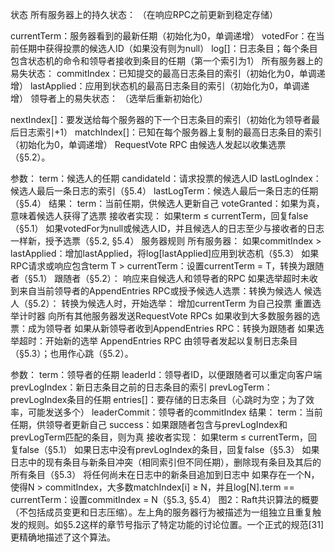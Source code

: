 状态
所有服务器上的持久状态：
（在响应RPC之前更新到稳定存储）

currentTerm：服务器看到的最新任期（初始化为0，单调递增）
votedFor：在当前任期中获得投票的候选人ID（如果没有则为null）
log[]：日志条目；每个条目包含状态机的命令和领导者接收到条目的任期（第一个索引为1）
所有服务器上的易失状态：
commitIndex：已知提交的最高日志条目的索引（初始化为0，单调递增）
lastApplied：应用到状态机的最高日志条目的索引（初始化为0，单调递增）
领导者上的易失状态：
（选举后重新初始化）

nextIndex[]：要发送给每个服务器的下一个日志条目的索引（初始化为领导者最后日志索引+1）
matchIndex[]：已知在每个服务器上复制的最高日志条目的索引（初始化为0，单调递增）
RequestVote RPC
由候选人发起以收集选票（§5.2）。

参数：
term：候选人的任期
candidateId：请求投票的候选人ID
lastLogIndex：候选人最后一条日志的索引（§5.4）
lastLogTerm：候选人最后一条日志的任期（§5.4）
结果：
term：当前任期，供候选人更新自己
voteGranted：如果为真，意味着候选人获得了选票
接收者实现：
如果term ≤ currentTerm，回复false（§5.1）
如果votedFor为null或候选人ID，并且候选人的日志至少与接收者的日志一样新，授予选票（§5.2, §5.4）
服务器规则
所有服务器：
如果commitIndex > lastApplied：增加lastApplied，将log[lastApplied]应用到状态机（§5.3）
如果RPC请求或响应包含term T > currentTerm：设置currentTerm = T，转换为跟随者（§5.1）
跟随者（§5.2）：
响应来自候选人和领导者的RPC
如果选举超时未收到来自当前领导者的AppendEntries RPC或授予候选人选票：转换为候选人
候选人（§5.2）：
转换为候选人时，开始选举：
增加currentTerm
为自己投票
重置选举计时器
向所有其他服务器发送RequestVote RPCs
如果收到大多数服务器的选票：成为领导者
如果从新领导者收到AppendEntries RPC：转换为跟随者
如果选举超时：开始新的选举
AppendEntries RPC
由领导者发起以复制日志条目（§5.3）；也用作心跳（§5.2）。

参数：
term：领导者的任期
leaderId：领导者ID，以便跟随者可以重定向客户端
prevLogIndex：新日志条目之前的日志条目的索引
prevLogTerm：prevLogIndex条目的任期
entries[]：要存储的日志条目（心跳时为空；为了效率，可能发送多个）
leaderCommit：领导者的commitIndex
结果：
term：当前任期，供领导者更新自己
success：如果跟随者包含与prevLogIndex和prevLogTerm匹配的条目，则为真
接收者实现：
如果term ≤ currentTerm，回复false（§5.1）
如果日志中没有prevLogIndex的条目，回复false（§5.3）
如果日志中的现有条目与新条目冲突（相同索引但不同任期），删除现有条目及其后的所有条目（§5.3）
将任何尚未在日志中的新条目追加到日志中
如果存在一个N，使得N > commitIndex，大多数matchIndex[i] ≥ N，并且log[N].term == currentTerm：设置commitIndex = N（§5.3, §5.4）
图2：Raft共识算法的概要（不包括成员变更和日志压缩）。左上角的服务器行为被描述为一组独立且重复触发的规则。如§5.2这样的章节号指示了特定功能的讨论位置。一个正式的规范[31]更精确地描述了这个算法。